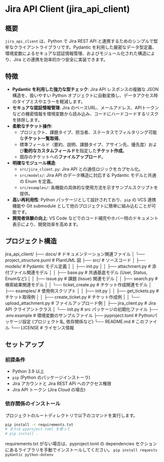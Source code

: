 # Jira API Client (jira_api_client)

## 概要

`jira_api_client` は、Python で Jira REST API と連携するためのシンプルで堅牢なクライアントライブラリです。Pydantic を利用した厳密なデータ型定義、環境変数によるセキュアな認証情報管理、およびモジュール化された構造により、Jira との連携を効率的かつ安全に実装できます。

## 特徴

* **Pydantic を利用した強力な型チェック**: Jira API レスポンスの複雑な JSON 構造を、扱いやすい Python オブジェクトに自動変換し、データアクセス時のタイプミスやエラーを軽減します。
* **セキュアな認証情報管理**: Jira のベースURL、メールアドレス、APIトークンなどの機密情報を環境変数から読み込み、コードにハードコードするリスクを排除します。
* **柔軟なチケット操作**:
    * プロジェクト、課題タイプ、担当者、ステータスでフィルタリング可能な**チケット一覧取得**。
    * 標準フィールド（要約、説明、課題タイプ、アサイン先、優先度）および**動的なカスタムフィールド**を指定した**チケット作成**。
    * 既存のチケットへの**ファイルアップロード**。
* **明確なモジュール構造**:
    * `src/jira_client.py`: Jira API との通信ロジックをカプセル化。
    * `src/models/`: Jira API のデータ構造に対応する Pydantic モデルと共通の Enum を定義。
    * `src/examples/`: 各機能の具体的な使用方法を示すサンプルスクリプトを提供。
* **高い再利用性**: Python パッケージとして設計されており、`pip` の VCS 連携機能や Git submodule として他のプロジェクトに簡単に組み込むことが可能です。
* **開発者体験の向上**: VS Code などでのコード補完やホバー時のドキュメント表示により、開発効率を高めます。

## プロジェクト構造

jira_api_client/
├── docs/                           # ドキュメンテーション関連ファイル
│   └── project_structure.puml      # PlantUML 図
├── src/                            # ソースコード
│   ├── models/                     # Pydantic モデル定義
│   │   ├── init.py
│   │   ├── attachment.py           # 添付ファイル関連モデル
│   │   ├── base.py                 # 共通基底モデル (User, Status, Enumなど)
│   │   ├── issue.py                # 課題 (Issue) 関連モデル
│   │   ├── search.py               # 検索結果関連モデル
│   │   └── ticket_create.py        # チケット作成関連モデル
│   ├── examples/                   # 使用例スクリプト
│   │   ├── init.py
│   │   ├── get_tickets.py          # チケット取得例
│   │   ├── create_ticket.py        # チケット作成例
│   │   └── upload_attachment.py    # ファイルアップロード例
│   ├── jira_client.py              # Jira API クライアントクラス
│   └── init.py                 # src パッケージの初期化ファイル
├── .env.example                    # 環境変数のサンプルファイル
├── pyproject.toml                  # Pythonパッケージ設定 (プロジェクト名, 依存関係など)
└── README.md                       # このファイル
└── LICENSE                         # ライセンス情報

## セットアップ

### 前提条件

* Python 3.9 以上
* `pip` (Python のパッケージインストーラ)
* Jira アカウントと Jira REST API へのアクセス権限
* Jira API トークン (Jira Cloud の場合)

### 依存関係のインストール

プロジェクトのルートディレクトリで以下のコマンドを実行します。

```bash
pip install -r requirements.txt
# または pyproject.toml を使って
# pip install .
```

requirements.txt がない場合は、pyproject.toml の dependencies セクションにあるライブラリを手動でインストールしてください。
`pip install requests pydantic python-dotenv`
